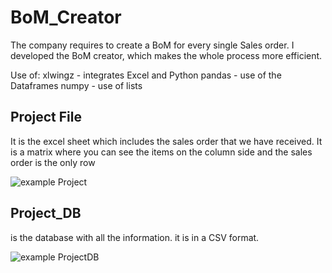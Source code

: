 # BoM_Creator
The company requires to create a BoM for every single Sales order. I developed the BoM creator, which makes the whole process more efficient. 

Use of:
xlwingz - integrates Excel and Python
pandas  - use of the Dataframes
numpy - use of lists

## Project File
It is the excel sheet which includes the sales order that we have received. It is a matrix where you can see the items on the column side and the sales order is the only row

![example Project](https://user-images.githubusercontent.com/65776444/158789866-9497de59-74f7-43ae-9c80-b1dac636763d.PNG)



## Project_DB 
is the database with all the information. it is in a CSV format. 

![example ProjectDB](https://user-images.githubusercontent.com/65776444/158790569-699af570-f183-4ca1-89bc-a56902a11cbe.PNG)

